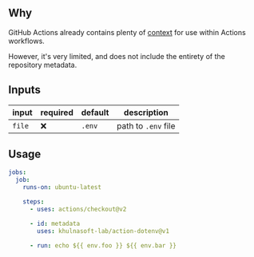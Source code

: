 ## Why

GitHub Actions already contains plenty of [context](https://docs.github.com/en/actions/reference/context-and-expression-syntax-for-github-actions) for use within Actions workflows.

However, it's very limited, and does not include the entirety of the repository metadata.

## Inputs

| input  | required | default | description         |
| ------ | -------- | ------- | ------------------- |
| `file` | ❌      | `.env`   | path to `.env` file |

## Usage

``` yaml
jobs:
  job:
    runs-on: ubuntu-latest

    steps:
      - uses: actions/checkout@v2

      - id: metadata
        uses: khulnasoft-lab/action-dotenv@v1

      - run: echo ${{ env.foo }} ${{ env.bar }}
